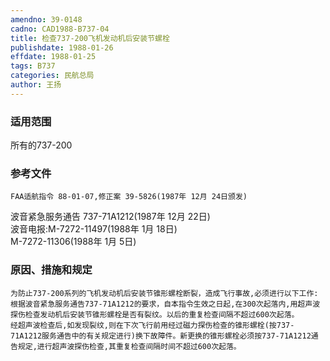 ```yaml
---
amendno: 39-0148  
cadno: CAD1988-B737-04  
title: 检查737-200飞机发动机后安装节螺栓  
publishdate: 1988-01-26  
effdate: 1988-01-25  
tags: B737  
categories: 民航总局  
author: 王扬  
---
```

  
### 适用范围  
所有的737-200  
  
<!--more-->  
### 参考文件  
    FAA适航指令 88-01-07,修正案 39-5826(1987年 12月 24日颁发)  
波音紧急服务通告 737-71A1212(1987年 12月 22日)  
波音电报:M-7272-11497(1988年 1月 18日)  
    M-7272-11306(1988年 1月 5日)  
  
### 原因、措施和规定  
    为防止737-200系列的飞机发动机后安装节锥形螺栓断裂，造成飞行事故,必须进行以下工作:  
    根据波音紧急服务通告737-71A1212的要求，自本指令生效之日起,在300次起落内,用超声波探伤检查发动机后安装节锥形螺栓是否有裂纹。以后的重复检查间隔不超过600次起落。  
    经超声波检查后,如发现裂纹,则在下次飞行前用经过磁力探伤检查的锥形螺栓(按737-71A1212服务通告中的有关规定进行)换下故障件。新更换的锥形螺栓必须按737-71A1212通告规定,进行超声波探伤检查,其重复检查间隔时间不超过600次起落。  
  
